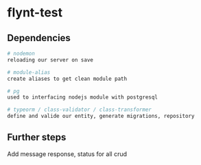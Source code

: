 # flynt-test

## Dependencies

```bash
# nodemon
reloading our server on save

# module-alias
create aliases to get clean module path

# pg
used to interfacing nodejs module with postgresql

# typeorm / class-validator / class-transformer
define and valide our entity, generate migrations, repository
```

## Further steps

Add message response, status for all crud
